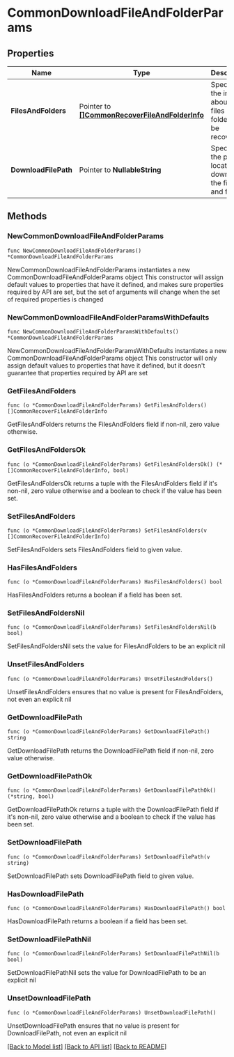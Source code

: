 # CommonDownloadFileAndFolderParams

## Properties

Name | Type | Description | Notes
------------ | ------------- | ------------- | -------------
**FilesAndFolders** | Pointer to [**[]CommonRecoverFileAndFolderInfo**](CommonRecoverFileAndFolderInfo.md) | Specifies the info about the files and folders to be recovered. | [optional] 
**DownloadFilePath** | Pointer to **NullableString** | Specifies the path location to download the files and folders. | [optional] 

## Methods

### NewCommonDownloadFileAndFolderParams

`func NewCommonDownloadFileAndFolderParams() *CommonDownloadFileAndFolderParams`

NewCommonDownloadFileAndFolderParams instantiates a new CommonDownloadFileAndFolderParams object
This constructor will assign default values to properties that have it defined,
and makes sure properties required by API are set, but the set of arguments
will change when the set of required properties is changed

### NewCommonDownloadFileAndFolderParamsWithDefaults

`func NewCommonDownloadFileAndFolderParamsWithDefaults() *CommonDownloadFileAndFolderParams`

NewCommonDownloadFileAndFolderParamsWithDefaults instantiates a new CommonDownloadFileAndFolderParams object
This constructor will only assign default values to properties that have it defined,
but it doesn't guarantee that properties required by API are set

### GetFilesAndFolders

`func (o *CommonDownloadFileAndFolderParams) GetFilesAndFolders() []CommonRecoverFileAndFolderInfo`

GetFilesAndFolders returns the FilesAndFolders field if non-nil, zero value otherwise.

### GetFilesAndFoldersOk

`func (o *CommonDownloadFileAndFolderParams) GetFilesAndFoldersOk() (*[]CommonRecoverFileAndFolderInfo, bool)`

GetFilesAndFoldersOk returns a tuple with the FilesAndFolders field if it's non-nil, zero value otherwise
and a boolean to check if the value has been set.

### SetFilesAndFolders

`func (o *CommonDownloadFileAndFolderParams) SetFilesAndFolders(v []CommonRecoverFileAndFolderInfo)`

SetFilesAndFolders sets FilesAndFolders field to given value.

### HasFilesAndFolders

`func (o *CommonDownloadFileAndFolderParams) HasFilesAndFolders() bool`

HasFilesAndFolders returns a boolean if a field has been set.

### SetFilesAndFoldersNil

`func (o *CommonDownloadFileAndFolderParams) SetFilesAndFoldersNil(b bool)`

 SetFilesAndFoldersNil sets the value for FilesAndFolders to be an explicit nil

### UnsetFilesAndFolders
`func (o *CommonDownloadFileAndFolderParams) UnsetFilesAndFolders()`

UnsetFilesAndFolders ensures that no value is present for FilesAndFolders, not even an explicit nil
### GetDownloadFilePath

`func (o *CommonDownloadFileAndFolderParams) GetDownloadFilePath() string`

GetDownloadFilePath returns the DownloadFilePath field if non-nil, zero value otherwise.

### GetDownloadFilePathOk

`func (o *CommonDownloadFileAndFolderParams) GetDownloadFilePathOk() (*string, bool)`

GetDownloadFilePathOk returns a tuple with the DownloadFilePath field if it's non-nil, zero value otherwise
and a boolean to check if the value has been set.

### SetDownloadFilePath

`func (o *CommonDownloadFileAndFolderParams) SetDownloadFilePath(v string)`

SetDownloadFilePath sets DownloadFilePath field to given value.

### HasDownloadFilePath

`func (o *CommonDownloadFileAndFolderParams) HasDownloadFilePath() bool`

HasDownloadFilePath returns a boolean if a field has been set.

### SetDownloadFilePathNil

`func (o *CommonDownloadFileAndFolderParams) SetDownloadFilePathNil(b bool)`

 SetDownloadFilePathNil sets the value for DownloadFilePath to be an explicit nil

### UnsetDownloadFilePath
`func (o *CommonDownloadFileAndFolderParams) UnsetDownloadFilePath()`

UnsetDownloadFilePath ensures that no value is present for DownloadFilePath, not even an explicit nil

[[Back to Model list]](../README.md#documentation-for-models) [[Back to API list]](../README.md#documentation-for-api-endpoints) [[Back to README]](../README.md)



